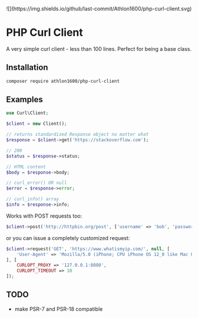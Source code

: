 <center>
![](https://img.shields.io/github/last-commit/Athlon1600/php-curl-client.svg) 
</center>

# PHP Curl Client

A very simple curl client - less than 100 lines. Perfect for being a base class.

## Installation

```bash
composer require athlon1600/php-curl-client
```

## Examples

```php
use Curl\Client;

$client = new Client();

// returns standardized Response object no matter what
$response = $client->get('https://stackoverflow.com');

// 200
$status = $response->status;

// HTML content
$body = $response->body;

// curl_error() OR null
$error = $response->error;

// curl_info() array
$info = $response->info;
```

Works with POST requests too:

```php
$client->post('http://httpbin.org/post', ['username' => 'bob', 'password' => 'test']);
```

or you can issue a completely customized request:

```php
$client->request('GET', 'https://www.whatismyip.com/', null, [
    'User-Agent' => 'Mozilla/5.0 (iPhone; CPU iPhone OS 12_0 like Mac OS X)'
], [
    CURLOPT_PROXY => '127.0.0.1:8080',
    CURLOPT_TIMEOUT => 10
]);
```

## TODO

- make PSR-7 and PSR-18 compatible

